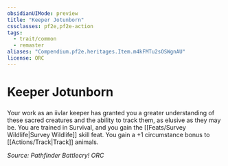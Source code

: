 ```yaml
---
obsidianUIMode: preview
title: "Keeper Jotunborn"
cssclasses: pf2e,pf2e-action
tags:
  - trait/common
  - remaster
aliases: "Compendium.pf2e.heritages.Item.m4kFMTu2sOSWgnAU"
license: ORC
---
```

# Keeper Jotunborn

### 






Your work as an iivlar keeper has granted you a greater understanding of these sacred creatures and the ability to track them, as elusive as they may be. You are trained in Survival, and you gain the [[Feats/Survey Wildlife|Survey Wildlife]] skill feat. You gain a +1 circumstance bonus to [[Actions/Track|Track]] animals.

*Source: Pathfinder Battlecry!*
*ORC*